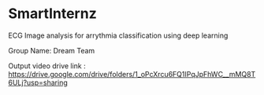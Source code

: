 # SmartInternz
ECG Image analysis for arrythmia classification using deep learning

Group Name: Dream Team

Output video drive link : https://drive.google.com/drive/folders/1_oPcXrcu6FQ1IPqJpFhWC__mMQ8T6ULj?usp=sharing
